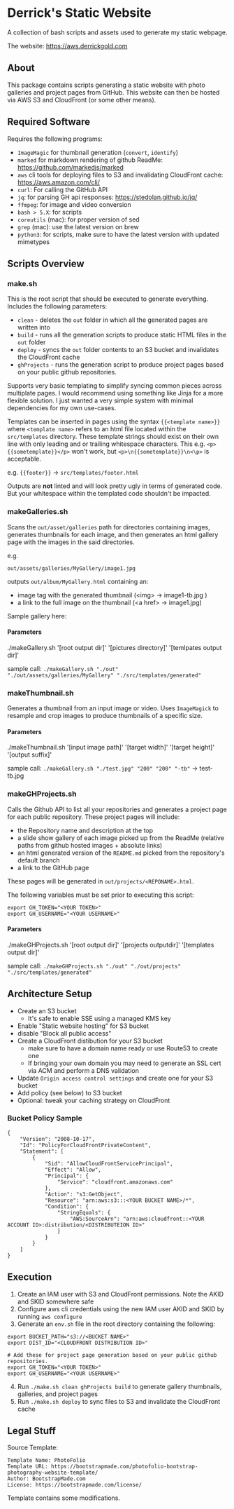 # Derrick's Static Website

A collection of bash scripts and assets used to generate my static webpage.

The website: https://aws.derrickgold.com

## About

This package contains scripts generating a static website with photo galleries and project pages from GitHub. This website can then be hosted via AWS S3 and CloudFront (or some other means).

## Required Software

Requires the following programs:
* `ImageMagic` for thumbnail generation (`convert`, `identify`)
* `marked` for markdown rendering of github ReadMe: https://github.com/markedjs/marked
* `aws` cli tools for deploying files to S3 and invalidating CloudFront cache: https://aws.amazon.com/cli/
* `curl`: For calling the GitHub API
* `jq`: for parsing GH api responses: https://stedolan.github.io/jq/
* `ffmpeg`: for image and video conversion
* `bash > 5.X`: for scripts
* `coreutils` (mac): for proper version of sed
* `grep` (mac): use the latest version on brew
* `python3`: for scripts, make sure to have the latest version with updated mimetypes


## Scripts Overview

### make.sh

This is the root script that should be executed to generate everything. Includes the following parameters:

* `clean` - deletes the `out` folder in which all the generated pages are written into
* `build` - runs all the generation scripts to produce static HTML files in the `out` folder
* `deploy` - syncs the `out` folder contents to an S3 bucket and invalidates the CloudFront cache
* `ghProjects` - runs the generation script to produce project pages based on your public github repositories.

Supports very basic templating to simplify syncing common pieces across multiplate pages. I would recommend using something like Jinja for a more flexible solution. I just wanted a very simple system with minimal dependencies for my own use-cases.

Templates can be inserted in pages using the syntax `{{<template name>}}` where `<template name>` refers to an html file located within the `src/templates` directory. These template strings should exist on their own line with only leading and or trailing whitespace characters. This e.g. `<p>{{sometemplate}}</p>` won't work, but `<p>\n{{sometemplate}}\n<\p>` is acceptable. 

e.g. `{{footer}}` -> `src/templates/footer.html`

Outputs are **not** linted and will look pretty ugly in terms of generated code. But your whitespace within the templated code shouldn't be impacted.


### makeGalleries.sh

Scans the `out/asset/galleries` path for directories containing images, generates thumbnails for each image, and then generates an html gallery page with the images in the said directories.

e.g.

`out/assets/galleries/MyGallery/image1.jpg`

outputs `out/album/MyGallery.html` containing an:

* image tag with the generated thumbnail (\<img\> -> image1-tb.jpg )
* a link to the full image on the thumbnail (\<a href\> -> image1.jpg)

Sample gallery here: 

#### Parameters

./makeGallery.sh '[root output dir]' '[pictures directory]' '[temlpates output dir]'

sample call: `./makeGallery.sh "./out" "./out/assets/galleries/MyGallery" "./src/templates/generated"`

### makeThumbnail.sh

Generates a thumbnail from an input image or video. Uses `ImageMagick` to resample and crop images to produce thumbnails of a specific size. 

#### Parameters

./makeThumbnail.sh '[input image path]' '[target width]' '[target height]' '[output suffix]'

sample call: `./makeGallery.sh "./test.jpg" "200" "200" "-tb"` -> test-tb.jpg

### makeGHProjects.sh

Calls the Github API to list all your repositories and generates a project page for each public repository. These project pages will include:

* the Repository name and description at the top 
* a slide show gallery of each image picked up from the ReadMe (relative paths from github hosted images + absolute links)
* an html generated version of the `README.md` picked from the repository's default branch
* a link to the GitHub page

These pages will be generated in `out/projects/<REPONAME>.html`.

The following variables must be set prior to executing this script:

```
export GH_TOKEN="<YOUR TOKEN>"
export GH_USERNAME="<YOUR USERNAME>"
```

#### Parameters
./makeGHProjects.sh '[root output dir]' '[projects outputdir]' '[templates output dir]'

sample call: `./makeGHProjects.sh "./out" "./out/projects" "./src/templates/generated"`


## Architecture Setup

* Create an S3 bucket
  * It's safe to enable SSE using a managed KMS key
* Enable "Static website hosting" for S3 bucket
* disable "Block all public access"
* Create a CloudFront distibution for your S3 bucket 
  * make sure to have a domain name ready or use Route53 to create one
  * If bringing your own domain you may need to generate an SSL cert via ACM and perform a DNS validation
* Update `Origin access control settings` and create one for your S3 bucket
* Add policy (see below) to S3 bucket
* Optional: tweak your caching strategy on CloudFront

### Bucket Policy Sample

```
{
    "Version": "2008-10-17",
    "Id": "PolicyForCloudFrontPrivateContent",
    "Statement": [
        {
            "Sid": "AllowCloudFrontServicePrincipal",
            "Effect": "Allow",
            "Principal": {
                "Service": "cloudfront.amazonaws.com"
            },
            "Action": "s3:GetObject",
            "Resource": "arn:aws:s3:::<YOUR BUCKET NAME>/*",
            "Condition": {
                "StringEquals": {
                    "AWS:SourceArn": "arn:aws:cloudfront::<YOUR ACCOUNT ID>:distribution/<DISTRIBUTEION ID>"
                }
            }
        }
    ]
}
```


## Execution

1. Create an IAM user with S3 and CloudFront permissions. Note the AKID and SKID somewhere safe
2. Configure aws cli credentials using the new IAM user AKID and SKID by running `aws configure`
3. Generate an `env.sh` file in the root directory containing the following:

```
export BUCKET_PATH="s3://<BUCKET NAME>"
export DIST_ID="<CLOUDFRONT DISTRIBUTION ID>"

# Add these for project page generation based on your public github repositories.
export GH_TOKEN="<YOUR TOKEN>"
export GH_USERNAME="<YOUR USERNAME>"
```

4. Run `./make.sh clean ghProjects build` to generate gallery thumbnails, galleries, and project pages
5. Run `./make.sh deploy` to sync files to S3 and invalidate the CloudFront cache



## Legal Stuff

Source Template:

```
Template Name: PhotoFolio
Template URL: https://bootstrapmade.com/photofolio-bootstrap-photography-website-template/
Author: BootstrapMade.com
License: https://bootstrapmade.com/license/
```

Template contains some modifications.